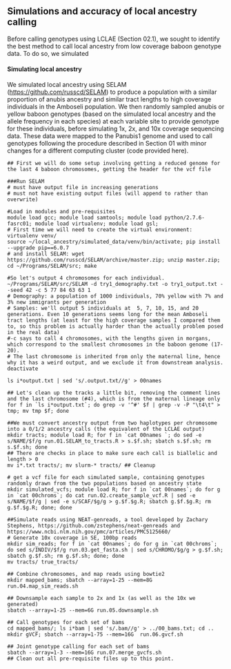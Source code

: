 ## Simulations and accuracy of local ancestry calling

Before calling genotypes using LCLAE (Section 02.1), we sought to identify the best method to call local ancestry from low coverage baboon genotype data. To do so, we simulated 


#### Simulating local ancestry

We simulated local ancestry using SELAM (https://github.com/russcd/SELAM) to produce a population with a similar proportion of anubis ancestry and similar tract lengths to high coverage individuals in the Amboseli population. We then randomly sampled anubis or yellow baboon genotypes (based on the simulated local ancestry and the allele frequency in each species) at each variable site to provide genotype for these individuals, before simulating 1x, 2x, and 10x coverage sequencing data. These data were mapped to the Panubis1 genome and used to call genotypes following the procedure described in Section 01 with minor changes for a different computing cluster (code provided here). 

```console
## First we will do some setup involving getting a reduced genome for the last 4 baboon chromosomes, getting the header for the vcf file

###Run SELAM
# must have output file in increasing generations
# must not have existing output files (will append to rather than overwrite)

#Load in modules and pre-requisites
module load gcc; module load samtools; module load python/2.7.6-fasrc01; module load virtualenv; module load gsl; 
# First time we will need to create the virtual environment: virtualenv venv/
source ~/local_ancestry/simulated_data/venv/bin/activate; pip install --upgrade pip==6.0.7
# and install SELAM: wget https://github.com/russcd/SELAM/archive/master.zip; unzip master.zip; cd ~/Programs/SELAM/src; make

#So let's output 4 chromosomes for each individual. 
~/Programs/SELAM/src/SELAM -d try1_demography.txt -o try1_output.txt --seed 42 -c 5 77 84 63 63 1
# Demography: a population of 1000 individuals, 70% yellow with 7% and 3% new immigrants per generation
# Samples: we'll output 5 individuals at  5, 7, 10, 15, and 20 generations. Even 10 generations seems long for the mean Amboseli tract lengths (at least for the high coverage samples I compared them to, so this problem is actually harder than the actually problem posed in the real data)
#-c says to call 4 chromosomes, with the lengths given in morgans, which correspond to the smallest chromosomes in the baboon genome (17-20).
# The last chromosome is inherited from only the maternal line, hence why it has a weird output, and we exclude it from downstream analysis. 
deactivate

ls i*output.txt | sed 's/.output.txt//g' > 00names 

## Let's clean up the tracks a little bit, removing the comment lines and the last chromosome (#4), which is from the maternal lineage only
for f in `ls i*output.txt`; do grep -v '^#' $f | grep -v -P "\t4\t" > tmp; mv tmp $f; done

##We must convert ancestry output from two haplotypes per chromosome into a 0/1/2 ancestry calls (the equivalent of the LCLAE output)
mkdir tracts; module load R; for f in `cat 00names `; do sed -e s/NAME/$f/g run.01.SELAM_to_tracts.R > s.$f.sh; sbatch s.$f.sh; rm s.$f.sh; done
## There are checks in place to make sure each call is biallelic and length > 0
mv i*.txt tracts/; mv slurm-* tracts/ ## Cleanup

# get a vcf file for each simulated sample, containing genotypes randomly drawn from the two populations based on ancestry state 
mkdir simulated_vcfs; module load R; for f in `cat 00names`; do for g in `cat 00chroms`; do cat run.02.create_sample_vcf.R | sed -e s/NAME/$f/g | sed -e s/SCAF/$g/g > g.$f.$g.R; sbatch g.$f.$g.R; rm g.$f.$g.R; done; done 

##Simulate reads using NEAT-genreads, a tool developed by Zachary Stephens, https://github.com/zstephens/neat-genreads and https://www.ncbi.nlm.nih.gov/pmc/articles/PMC5125660/
# Generate 10x coverage in SE, 100bp reads
mkdir sim_reads; for f in `cat 00names`; do for g in `cat 00chroms`; do sed s/INDIV/$f/g run.03.get_fasta.sh | sed s/CHROMO/$g/g > g.$f.sh; sbatch g.$f.sh; rm g.$f.sh; done; done
mv tracts/ true_tracts/

## Combine chromosomes, and map reads using bowtie2
mkdir mapped_bams; sbatch --array=1-25 --mem=8G run.04.map_sim_reads.sh

## Downsample each sample to 2x and 1x (as well as the 10x we generated)
sbatch --array=1-25 --mem=6G run.05.downsample.sh

## Call genotypes for each set of bams
cd mapped_bams/; ls i*bam | sed 's/.bam//g' > ../00_bams.txt; cd ..
mkdir gVCF; sbatch --array=1-75 --mem=16G  run.06.gvcf.sh

## Joint genotype calling for each set of bams 
sbatch --array=1-3 --mem=16G run.07.merge_gvcfs.sh
## Clean out all pre-requisite files up to this point. 

```
